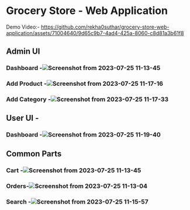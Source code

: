 # Grocery Store - Web Application


Demo Video:- https://github.com/rekha0suthar/grocery-store-web-application/assets/71004640/9d65c9b7-4ad4-425a-8060-c8d81a3b61f8

## Admin UI
### Dashboard -![Screenshot from 2023-07-25 11-13-45](https://github.com/rekha0suthar/grocery-store-web-application/assets/71004640/a566125f-6410-42f9-bc26-2a0d9a3579a4)
### Add Product -![Screenshot from 2023-07-25 11-17-16](https://github.com/rekha0suthar/grocery-store-web-application/assets/71004640/ff4c5cb5-3b02-47c0-bf83-8560d409f704)
### Add Category -![Screenshot from 2023-07-25 11-17-33](https://github.com/rekha0suthar/grocery-store-web-application/assets/71004640/eba5f605-3f90-4783-bcc0-15f6f26ee7bf)

## User UI - 
### Dashboard -![Screenshot from 2023-07-25 11-19-40](https://github.com/rekha0suthar/grocery-store-web-application/assets/71004640/8738a344-afb6-43da-b82f-208689691899)

## Common Parts
### Cart -![Screenshot from 2023-07-25 11-13-45](https://github.com/rekha0suthar/grocery-store-web-application/assets/71004640/a566125f-6410-42f9-bc26-2a0d9a3579a4)
### Orders-![Screenshot from 2023-07-25 11-13-04](https://github.com/rekha0suthar/grocery-store-web-application/assets/71004640/f10da7ea-6692-46c6-bee9-4e46aab70869)
### Search -![Screenshot from 2023-07-25 11-15-57](https://github.com/rekha0suthar/grocery-store-web-application/assets/71004640/65a4fca0-dd8b-42d0-a5bf-5c499336483f)
